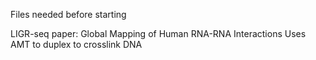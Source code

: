 Files needed before starting

LIGR-seq paper: Global Mapping of Human RNA-RNA Interactions 
  Uses AMT to duplex to crosslink DNA
  
